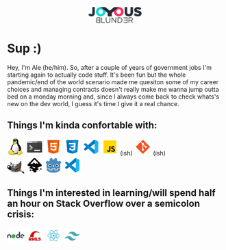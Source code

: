 <p align="center"><a href="https://github.com/joyousblunder/joyousblunder"><img src='/assets/logo.png' width='25%'></a></p>

# Sup :)
Hey, I'm Ale (he/him). So, after a couple of years of government jobs I'm starting again to actually code stuff. It's been fun but the whole pandemic/end of the world scenario made me quesiton some of my career choices and managing contracts doesn't really make me wanna jump outta bed on a monday morning and, since I always come back to check whats's new on the dev world, I guess it's time I give it a real chance.

## Things I'm kinda confortable with:
<div>
<a href="/"><img src='/assets/tux.png' alt='Linux' width='40px'></a>
<a href="/"><img src='/assets/console.png' alt='Terminal' width='40px'></a>
<a href="/"><img src='/assets/html.png' alt='HTML5' width='40px'></a>
<a href="/"><img src='/assets/css3.png' alt='CSS3' width='40px'></a>
<a href="/"><img src='/assets/vscode.png' alt='VSCode' width='40px'></a>
<a href="/"><img src='/assets/javascript.png' alt='Javascript' width='40px'></a> (ish)
<a href="/"><img src='/assets/git.png' alt='GitHub' width='40px'></a> (ish)
</div>
<div>
<a href="/"><img src='/assets/gip.png' alt='Gimp' width='40px'></a>
  <a href="/"><img src='/assets/inkscape.png' alt='Inkscape' width='40px'></a>
  <a href="/"><img src='/assets/godot.png' alt='Godot' width='40px'></a>
  <a href="/"><img src='/assets/vscode.png' alt='VSCode' width='40px'></a>
</div>


## Things I'm interested in learning/will spend half an hour on Stack Overflow over a semicolon crisis:

<a href="/"><img src='/assets/nodejs.png' alt='NodeJS' width='40px'></a>
<a href="/"><img src='/assets/rails.png' alt='Rails' width='40px'></a>
<a href="/"><img src='/assets/react.png' alt='React' width='40px'></a>
<a href="/"><img src='/assets/tailwind.png' alt='Tailwind' width='40px'></a>
